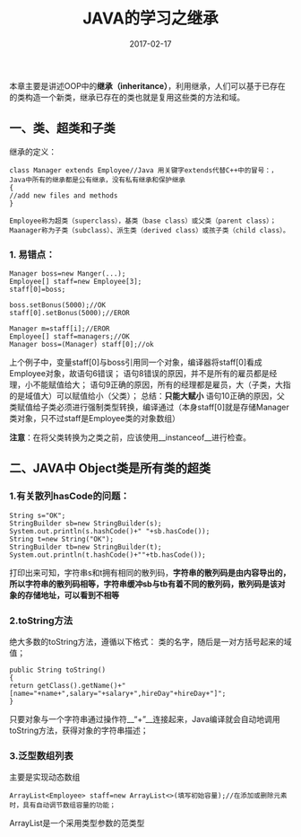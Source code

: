 ﻿---
title: JAVA的学习之继承
date: 2017-02-17
categories: Java SE
tags: JAVA
---

本章主要是讲述OOP中的**继承（inheritance）**，利用继承，人们可以基于已存在的类构造一个新类，继承已存在的类也就是复用这些类的方法和域。
<!-- more -->

## 一、类、超类和子类

继承的定义：
```
class Manager extends Employee//Java 用关键字extends代替C++中的冒号：，Java中所有的继承都是公有继承，没有私有继承和保护继承
{
//add new files and methods
}

Employee称为超类（superclass），基类（base class）或父类（parent class）；Maanager称为子类（subclass）、派生类（derived class）或孩子类（child class）。
```
### 1. 易错点：

```
Manager boss=new Manger(...);
Employee[] staff=new Employee[3];
staff[0]=boss;

boss.setBonus(5000);//OK
staff[0].setBonus(5000);//EROR

Manager m=staff[i];//EROR
Employee[] staff=managers;//OK
Manager boss=(Manager) staff[0];//ok
```
上个例子中，变量staff[0]与boss引用同一个对象，编译器将staff[0]看成Employee对象，故语句6错误；
语句8错误的原因，并不是所有的雇员都是经理，小不能赋值给大；
语句9正确的原因，所有的经理都是雇员，大（子类，大指的是域值大）可以赋值给小（父类）；
总结：**只能大赋小**
语句10正确的原因，父类赋值给子类必须进行强制类型转换，编译通过（本身staff[0]就是存储Manager类对象，只不过staff是Employee类的对象数组）

**注意**：在将父类转换为之类之前，应该使用__instanceof__进行检查。

## 二、JAVA中 Object类是所有类的超类

### 1.有关散列hasCode的问题：
```
String s="OK";
StringBuilder sb=new StringBuilder(s);
System.out.println(s.hashCode()+" "+sb.hasCode());
String t=new String("OK");
StringBuilder tb=new StringBuilder(t);
System.out.println(t.hashCode()+""+tb.hasCode());
```
打印出来可知，字符串s和t拥有相同的散列码，**字符串的散列码是由内容导出的，所以字符串的散列码相等，字符串缓冲sb与tb有着不同的散列码，散列码是该对象的存储地址，可以看到不相等**

### 2.toString方法
绝大多数的toString方法，遵循以下格式：
类的名字，随后是一对方括号起来的域值；
```
public String toString()
{
return getClass().getName()+"[name="+name+",salary="+salary+",hireDay"+hireDay+"]";
}
```
只要对象与一个字符串通过操作符__“+”__连接起来，Java编译就会自动地调用toString方法，获得对象的字符串描述；

### 3.泛型数组列表
主要是实现动态数组
 ```
 ArrayList<Employee> staff=new ArrayList<>(填写初始容量);//在添加或删除元素时，具有自动调节数组容量的功能；
 ```
 ArrayList是一个采用类型参数的范类型
